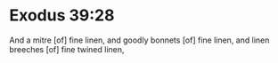 # Exodus 39:28

And a mitre [of] fine linen, and goodly bonnets [of] fine linen, and linen breeches [of] fine twined linen,